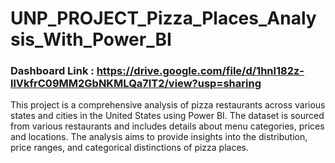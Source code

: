 # UNP_PROJECT_Pizza_Places_Analysis_With_Power_BI

### Dashboard Link : https://drive.google.com/file/d/1hnl182z-llVkfrC09MM2GbNKMLQa7lT2/view?usp=sharing

This project is a comprehensive analysis of pizza restaurants across various states and cities in the United States using Power BI. The dataset is sourced from various restaurants and includes details about menu categories, prices and locations.
The analysis aims to provide insights into the distribution, price ranges, and categorical distinctions of pizza places.
